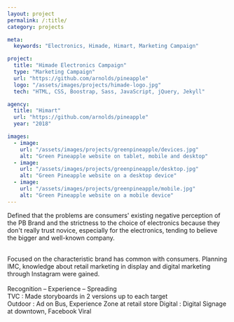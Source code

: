 ```yaml
---
layout: project
permalink: /:title/
category: projects

meta:
  keywords: "Electronics, Himade, Himart, Marketing Campaign"

project:
  title: "Himade Electronics Campaign"
  type: "Marketing Campaign"
  url: "https://github.com/arnolds/pineapple"
  logo: "/assets/images/projects/himade-logo.jpg"
  tech: "HTML, CSS, Boostrap, Sass, JavaScript, jQuery, Jekyll"

agency:
  title: "Himart"
  url: "https://github.com/arnolds/pineapple"
  year: "2018"

images:
  - image:
    url: "/assets/images/projects/greenpineapple/devices.jpg"
    alt: "Green Pineapple website on tablet, mobile and desktop"
  - image:
    url: "/assets/images/projects/greenpineapple/desktop.jpg"
    alt: "Green Pineapple website on a desktop device"
  - image:
    url: "/assets/images/projects/greenpineapple/mobile.jpg"
    alt: "Green Pineapple website on a mobile device"
---
```

<p>Defined that the problems are consumers' existing negative perception of the PB Brand and the strictness to the choice of electronics because they don't really trust novice, especially for the electronics, tending to believe the bigger and well-known company.</p><br>Focused on the characteristic brand has common with consumers. Planning IMC, knowledge about retail marketing in display and digital marketing through Instagram were gained. <br><br>Recognition – Experience – Spreading 
<br>TVC  : Made storyboards in 2 versions up to each target
<br>Outdoor  :  Ad on Bus, Experience Zone at retail store  
Digital  : Digital Signage at downtown, Facebook Viral 

